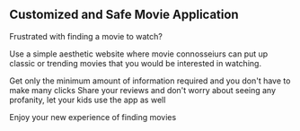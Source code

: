 ## Customized and Safe Movie Application

Frustrated with finding a movie to watch?

Use a simple aesthetic website where movie connosseiurs can put up classic or trending  movies
that you would be interested in watching.

Get only the minimum amount of information required and you don't have to make many clicks
Share your reviews and don't worry about seeing any profanity, let your kids use the app as well

Enjoy your new experience of finding movies
